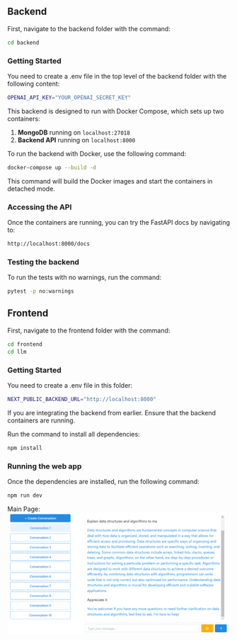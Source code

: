 ## Backend

First, navigate to the backend folder with the command:

```bash
cd backend
```

### Getting Started

You need to create a .env file in the top level of the backend folder with the following content:

```bash
OPENAI_API_KEY="YOUR_OPENAI_SECRET_KEY"
```

This backend is designed to run with Docker Compose, which sets up two containers:

1. **MongoDB** running on `localhost:27018`
2. **Backend API** running on `localhost:8000`

To run the backend with Docker, use the following command:

```bash
docker-compose up --build -d
```

This command will build the Docker images and start the containers in detached mode.

### Accessing the API

Once the containers are running, you can try the FastAPI docs by navigating to:

```bash
http://localhost:8000/docs
```

### Testing the backend

To run the tests with no warnings, run the command:

```bash
pytest -p no:warnings
```

## Frontend

First, navigate to the frontend folder with the command:

```bash
cd frontend
cd llm
```

### Getting Started

You need to create a .env file in this folder:

```bash
NEXT_PUBLIC_BACKEND_URL="http://localhost:8000"
```

If you are integrating the backend from earlier. Ensure that the backend containers are running.

Run the command to install all dependencies:

```bash
npm install
```

### Running the web app

Once the dependencies are installed, run the following command:

```bash
npm run dev
```

Main Page:
![Main Page](/frontend/MainPage-Frontend.png)
